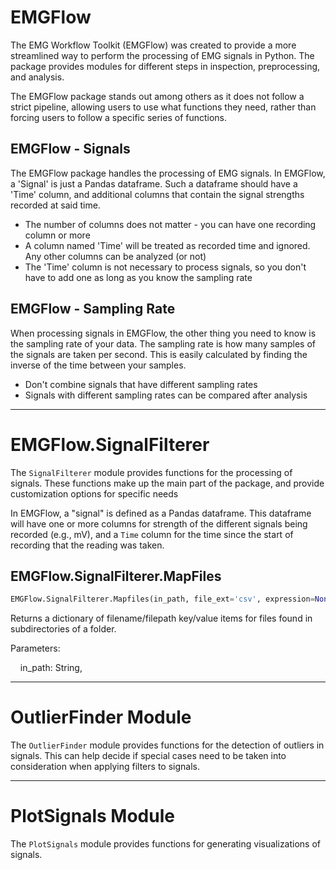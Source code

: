 # EMGFlow

The EMG Workflow Toolkit (EMGFlow) was created to provide a more streamlined way to perform the processing of EMG signals in Python. The package provides modules for different steps in inspection, preprocessing, and analysis.

The EMGFlow package stands out among others as it does not follow a strict pipeline, allowing users to use what functions they need, rather than forcing users to follow a specific series of functions.

## EMGFlow - Signals

The EMGFlow package handles the processing of EMG signals. In EMGFlow, a 'Signal' is just a Pandas dataframe. Such a dataframe should have a 'Time' column, and additional columns that contain the signal strengths recorded at said time.
- The number of columns does not matter - you can have one recording column or more
- A column named 'Time' will be treated as recorded time and ignored. Any other columns can be analyzed (or not)
- The 'Time' column is not necessary to process signals, so you don't have to add one as long as you know the sampling rate

## EMGFlow - Sampling Rate

When processing signals in EMGFlow, the other thing you need to know is the sampling rate of your data. The sampling rate is how many samples of the signals are taken per second. This is easily calculated by finding the inverse of the time between your samples.
- Don't combine signals that have different sampling rates
- Signals with different sampling rates can be compared after analysis

---

# EMGFlow.SignalFilterer

The `SignalFilterer` module provides functions for the processing of signals. These functions make up the main part of the package, and provide customization options for specific needs

In EMGFlow, a "signal" is defined as a Pandas dataframe. This dataframe will have one or more columns for strength of the different signals being recorded (e.g., mV), and a `Time` column for the time since the start of recording that the reading was taken. 

## EMGFlow.SignalFilterer.MapFiles

```python
EMGFlow.SignalFilterer.Mapfiles(in_path, file_ext='csv', expression=None)
```

Returns a dictionary of filename/filepath key/value items for files found in subdirectories of a folder.

Parameters:

&nbsp;&nbsp;&nbsp;&nbsp;in_path: String,

---

# OutlierFinder Module

The `OutlierFinder` module provides functions for the detection of outliers in signals. This can help decide if special cases need to be taken into consideration when applying filters to signals.

---

# PlotSignals Module

The `PlotSignals` module provides functions for generating visualizations of signals.